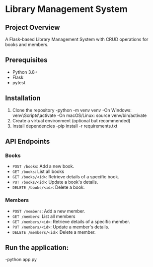 # Library Management System

## Project Overview
A Flask-based Library Management System with CRUD operations for books and members.

## Prerequisites
- Python 3.8+
- Flask
- pytest

## Installation
1. Clone the repository
    -python -m venv venv
    -On Windows:
    venv\Scripts\activate
    -On macOS/Linux:
     source venv/bin/activate
2. Create a virtual environment (optional but recommended)
3. Install dependencies
-pip install -r requirements.txt



## API Endpoints

### **Books**

- `POST /books`: Add a new book.
- `GET /books`: List all books
- `GET /books/<id>`: Retrieve details of a specific book.
- `PUT /books/<id>`: Update a book's details.
- `DELETE /books/<id>`: Delete a book.

### **Members**

- `POST /members`: Add a new member.
- `GET /members`: List all members 
- `GET /members/<id>`: Retrieve details of a specific member.
- `PUT /members/<id>`: Update a member's details.
- `DELETE /members/<id>`: Delete a member.




## Run the application:

-python app.py
